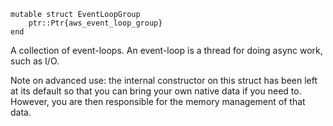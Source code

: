 ```
mutable struct EventLoopGroup
    ptr::Ptr{aws_event_loop_group}
end
```

A collection of event-loops. An event-loop is a thread for doing async work, such as I/O.

Note on advanced use: the internal constructor on this struct has been left at its default so that you can bring your own native data if you need to. However, you are then responsible for the memory management of that data.
